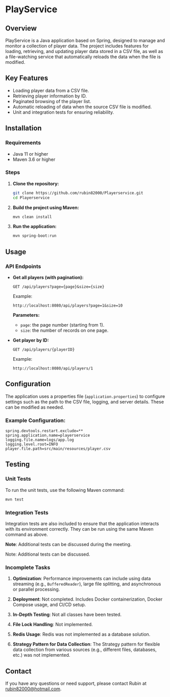 
# PlayService

## Overview

PlayService is a Java application based on Spring, designed to manage and monitor a collection of player data. The project includes features for loading, retrieving, and updating player data stored in a CSV file, as well as a file-watching service that automatically reloads the data when the file is modified.

## Key Features

- Loading player data from a CSV file.
- Retrieving player information by ID.
- Paginated browsing of the player list.
- Automatic reloading of data when the source CSV file is modified.
- Unit and integration tests for ensuring reliability.

## Installation

### Requirements

- Java 11 or higher
- Maven 3.6 or higher

### Steps

1. **Clone the repository:**
   ```bash
   git clone https://github.com/rubin82000/Playerservice.git
   cd Playerservice
   ```

2. **Build the project using Maven:**
   ```bash
   mvn clean install
   ```

3. **Run the application:**
   ```bash
   mvn spring-boot:run
   ```

## Usage

### API Endpoints

- **Get all players (with pagination):**
  ```
  GET /api/players?page={page}&size={size}
  ```
  Example:
  ```
  http://localhost:8080/api/players?page=1&size=10
  ```
  **Parameters:**
  - `page`: the page number (starting from 1).
  - `size`: the number of records on one page.

- **Get player by ID:**
  ```
  GET /api/players/{playerID}
  ```
  Example:
  ```
  http://localhost:8080/api/players/1
  ```

## Configuration

The application uses a properties file (`application.properties`) to configure settings such as the path to the CSV file, logging, and server details. These can be modified as needed.

### Example Configuration:
```properties
spring.devtools.restart.exclude=**
spring.application.name=playerservice
logging.file.name=logs/app.log
logging.level.root=INFO
player.file.path=src/main/resources/player.csv
```

## Testing

### Unit Tests

To run the unit tests, use the following Maven command:
```bash
mvn test
```

### Integration Tests

Integration tests are also included to ensure that the application interacts with its environment correctly. They can be run using the same Maven command as above.

**Note**: Additional tests can be discussed during the meeting.

Note: Additional tests can be discussed.

### Incomplete Tasks

1. **Optimization**: Performance improvements can include using data streaming (e.g., `BufferedReader`), large file splitting, and asynchronous or parallel processing.

2. **Deployment**: Not completed. Includes Docker containerization, Docker Compose usage, and CI/CD setup.

3. **In-Depth Testing**: Not all classes have been tested.

4. **File Lock Handling**: Not implemented.

5. **Redis Usage**: Redis was not implemented as a database solution.

6. **Strategy Pattern for Data Collection**: The Strategy pattern for flexible data collection from various sources (e.g., different files, databases, etc.) was not implemented.

## Contact

If you have any questions or need support, please contact Rubin at rubin82000@hotmail.com.
